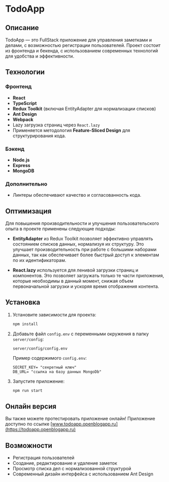 # TodoApp

## Описание

TodoApp — это FullStack приложение для управления заметками и делами, с возможностью регистрации пользователей. Проект состоит из фронтенда и бекенда, с использованием современных технологий для удобства и эффективности.

## Технологии

### Фронтенд

- **React**
- **TypeScript**
- **Redux Toolkit** (включая EntityAdapter для нормализации списков)
- **Ant Design**
- **Webpack**
- Lazy загрузка страниц через `React.lazy`
- Применяется методология **Feature-Sliced Design** для структурирования кода.

### Бэкенд

- **Node.js**
- **Express**
- **MongoDB**

### Дополнительно

- Линтеры обеспечивают качество и согласованность кода.

## Оптимизация

Для повышения производительности и улучшения пользовательского опыта в проекте применены следующие подходы:

- **EntityAdapter** из Redux Toolkit позволяет эффективно управлять состоянием списков данных, нормализуя их структуру. Это улучшает производительность при работе с большими наборами данных, так как обеспечивает более быстрый доступ к элементам по их идентификаторам.

- **React.lazy** используется для ленивой загрузки страниц и компонентов. Это позволяет загружать только те части приложения, которые необходимы в данный момент, снижая объем первоначальной загрузки и ускоряя время отображения контента.

## Установка

1. Установите зависимости для проекта:

    ```bash
    npm install
    ```

2. Добавьте файл `config.env` с переменными окружения в папку `server/config`:

    `server/config/config.env`

    Пример содержимого `config.env`:

    ```env
    SECRET_KEY= "секретный ключ"
    DB_URL= "ссылка на базу данных MongoDb"
    ```

3. Запустите приложение:

    ```bash
    npm run start
    ```

## Онлайн версия

Вы также можете протестировать приложение онлайн! Приложение доступно по ссылке [www.todoapp.openblogapp.ru](https://todoapp.openblogapp.ru)

## Возможности

- Регистрация пользователей
- Создание, редактирование и удаление заметок
- Просмотр списка дел с нормализованной структурой
- Современный дизайн интерфейса с использованием Ant Design

